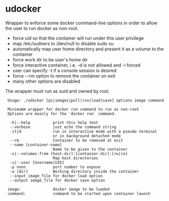 # udocker

Wrapper to enforce some docker command-line options in order to allow the user to run docker as non-root.

* force uid so that the container will run under this user privilege
* map /etc/sudoers to /dev/null to disable sudo su
* automatically map user home directory and present it as a volume to the container
* force work dir to be user's home dir
* force interactive container, i.e. -d is not allowed and -i forced
* user can specify -t if a console session is desired
* force --rm option to remove the container on exit
* many other options are disabled

The wrapper must run as suid and owned by root.
```
 Usage: ./udocker [ps|images|pull|run|load|save] options image command

 Minimumm wrapper for docker run command to run as non-root
 Options are mainly for the 'docker run` command.

  -h|--help          print this help text
  --verbose          just echo the command string
  -it|d              run in interactive mode with a pseudo terminal
                     or in background detached mode
  --rm               Container to be removed at exit
  --name [container-name]
                     Name to be given to the container
  -v|--volumes-from [host-dir]:[container-dir]:[rw|ro]
                     Map host directories
  -u|--user [Username|UID]
  -p nnnn            port number to expose
  -w [dir]           Working directory inside the container
  --input image_file for docker load option
  --output image_file for docker save option

 image:              docker image to be loaded
 command:            command to be started upon container launch
```  
